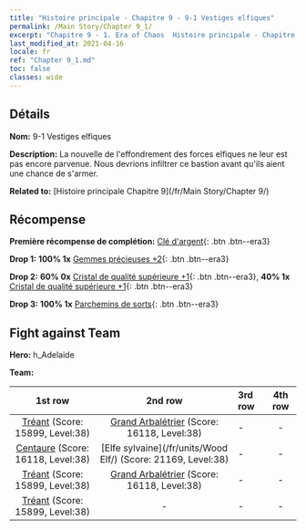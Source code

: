 ```yaml
---
title: "Histoire principale - Chapitre 9 - 9-1 Vestiges elfiques"
permalink: /Main Story/Chapter 9_1/
excerpt: "Chapitre 9 - 1. Era of Chaos  Histoire principale - Chapitre 9_1. 9-1 Vestiges elfiques"
last_modified_at: 2021-04-16
locale: fr
ref: "Chapter 9_1.md"
toc: false
classes: wide
---
```


## Détails

 **Nom:** 9-1 Vestiges elfiques

 **Description:** La nouvelle de l'effondrement des forces elfiques ne leur est pas encore parvenue. Nous devrions infiltrer ce bastion avant qu'ils aient une chance de s'armer.

 **Related to:** [Histoire principale Chapitre 9](/fr/Main Story/Chapter 9/)

## Récompense

 **Première récompense de complétion:** [Clé d'argent](/fr/Items/con_693/){: .btn .btn--era3}

 **Drop 1:** **100% 1x** [Gemmes précieuses +2](/fr/Items/mat_30/){: .btn .btn--era3}

 **Drop 2:** **60% 0x** [Cristal de qualité supérieure +1](/fr/Items/mat_24/){: .btn .btn--era3}, **40% 1x** [Cristal de qualité supérieure +1](/fr/Items/mat_24/){: .btn .btn--era3}

 **Drop 3:** **100% 1x** [Parchemins de sorts](/fr/Items/con_694/){: .btn .btn--era3}


## Fight against Team
 **Hero:** h_Adelaide

 **Team:**


  | 1st row | 2nd row | 3rd row | 4th row |
  |:----:|:----:|:----|:----:|
  | [Tréant](/fr/units/Treant/) (Score: 15899, Level:38)  | [Grand Arbalétrier](/fr/units/Marksman/) (Score: 16118, Level:38)  | - | - |
  | [Centaure](/fr/units/Centaur/) (Score: 16118, Level:38)  | [Elfe sylvaine](/fr/units/Wood Elf/) (Score: 21169, Level:38)  | - | - |
  | [Tréant](/fr/units/Treant/) (Score: 15899, Level:38)  | [Grand Arbalétrier](/fr/units/Marksman/) (Score: 16118, Level:38)  | - | - |
  | [Tréant](/fr/units/Treant/) (Score: 15899, Level:38)  | - | - | - |


